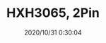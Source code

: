 ﻿---
layout: post 
title: HXH3065, 2Pin
tags: SLP
categories: housing-terminal
overview: 
series: 3065
part_number: 3-3065-2
thumb_img: static/202010/454-thumb-20201031083050.jpg
image: static/202010/454-20201031083050.jpg
date: 2020/10/31 0:30:04
---



